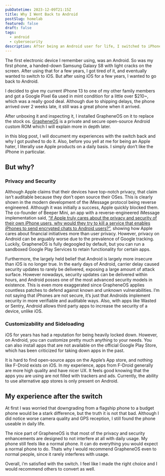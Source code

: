 ```yaml
---
pubDatetime: 2023-12-09T21:15Z
title: Why I Went Back to Android
postSlug: homelab
featured: false
draft: false
tags:
  - android
  - cybersecurity
description: After being an Android user for life, I switched to iPhone for a period of 2~ years. However I switched back to Android and heres why.
---
```


The first electronic device I remember using, was an Android. So was my first phone, a handed-down Samsung Galaxy S8 with light cracks on the screen. After using that for a few years, I got tired of it, and eventually wanted to switch to iOS. But after using iOS for a few years, I wanted to go back to Android.

I decided to give my current iPhone 13 to one of my other family members and got a Google Pixel 6a used in mint condition for a little over $210~, which was a really good deal. Although due to shipping delays, the phone arrived over 2 weeks late, it still was a great phone when it arrived.

After unboxing it and inspecting it, I installed GrapheneOS on it to replace the stock os. [GrapheneOS](https://grapheneos.org/) is a private and secure open-source Android custom ROM which I will explain more in depth later.

in this blog post, I will document my experiences with the switch back and why I got pushed to do it. Also, before you yell at me for being an Apple hater, I literally use Apple products on a daily basis. I simply don’t like the iPhone in particular.

## But why?

### Privacy and Security

Although Apple claims that their devices have top-notch privacy, that claim isn’t auditable because they don’t open source their OSes. This is clearly shown in the modern development of the iMessage protocol being reverse engineered. Although it was initially a success, Apple quickly blocked them. The co-founder of Beeper Mini, an app with a reverse-engineered iMessage implementation said, [“if Apple truly cares about the privacy and security of their own iPhone users, why would they try to kill a service that enables iPhones to send encrypted chats to Android users?”](https://arc.net/l/quote/aayxoewd), showing how Apple cares about financial initiatives more than user privacy. However, privacy on Android can be arguably worse due to the prevalence of Google tracking. Luckily, GrapheneOS is fully degoogled by default, but you can run a sandboxed Google Play Services to retain functionality for certain apps.

Furthermore, the largely held belief that Android is largely more insecure than iOS is no longer true. In the early days of Android, carrier delay caused security updates to rarely be delivered, exposing a large amount of attack surface. However nowadays, security updates can be delivered within hours, and Android posses one of the most advanced security models in existence. This is even more exaggerated since GrapheneOS applies countless patches to defend against known and unknown vulnerabilities. I’m not saying that iPhones are not secure, it’s just that Androids implement security in more verifiable and auditable ways. Also, with apps like Wasted or Sentry, Android allows third party apps to increase the security of a device, unlike iOS.

### Customizability and Sideloading

iOS for years has had a reputation for being heavily locked down. However, on Android, you can customize pretty much anything to your needs. You can also install apps that are not available on the official Google Play Store, which has been criticized for taking down apps in the past.

It is hard to find open-source apps on the Apple’s App store, and nothing like F-Droid exists on iOS. In my experience, apps from F-Droid generally are more high quality and have nicer UX. It feels good knowing that the apps you are using are not filled with trackers and ads. Currently, the ability to use alternative app stores is only present on Android.

## My experience after the switch

At first I was worried that downgrading from a flagship phone to a budget phone would be a stark difference, but the truth it is not that bad. Although I did notice worse camera quality and GPS reception, I still found the phone useable in daily life.

The nice part of GrapheneOS is that most of the privacy and security enhancements are designed to not interfere at all with daily usage. My phone still feels like a normal phone. It can do everything you would expect a normal phone to do. Thats why I would recommend GrapheneOS even to normal people, since it rarely interferes with usage.

Overall, i’m satisfied with the switch. I feel like I made the right choice and I would recommend others to convert as well.
